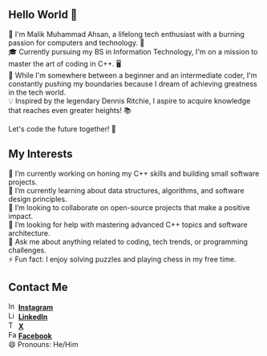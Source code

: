 ## Hello World 👋

👋 I'm Malik Muhammad Ahsan, a lifelong tech enthusiast with a burning passion for computers and technology. 🚀  
🎓 Currently pursuing my BS in Information Technology, I'm on a mission to master the art of coding in C++. 🖥️  
🌱 While I'm somewhere between a beginner and an intermediate coder, I'm constantly pushing my boundaries because I     dream of achieving greatness in the tech world.  
💡 Inspired by the legendary Dennis Ritchie, I aspire to acquire knowledge that reaches even greater heights! 📚  


Let's code the future together! 🌟



## My Interests

🔭 I’m currently working on honing my C++ skills and building small software projects.  
🌱 I’m currently learning about data structures, algorithms, and software design principles.  
👯 I’m looking to collaborate on open-source projects that make a positive impact.  
🤔 I’m looking for help with mastering advanced C++ topics and software architecture.  
💬 Ask me about anything related to coding, tech trends, or programming challenges.  
⚡ Fun fact: I enjoy solving puzzles and playing chess in my free time.

## Contact Me

<a href="https://www.instagram.com/malik._.m.ahsan/?hl=en"><img src="https://www.instagram.com/static/images/ico/favicon-192.png/68d99ba29cc8.png" alt="Instagram" width="16" height="16"></a> [**Instagram** ](https://www.instagram.com/malik._.m.ahsan/?hl=en)  
<a href="https://www.linkedin.com/in/malik-muhammad-ahsan-6896ab271/"><img src="https://cdn-icons-png.flaticon.com/512/174/174857.png" alt="LinkedIn" width="16" height="16"></a> [**LinkedIn**](https://www.linkedin.com/in/malik-muhammad-ahsan-6896ab271/)   
<a href="https://twitter.com/Schepper_1101"><img src="https://i.pinimg.com/originals/51/aa/66/51aa66c72e3d8e743f7d54eef86c9f41.png" alt="Twitter" width="16" height="16"></a> [**X**](https://twitter.com/Schepper_1101)  
<a href="https://www.facebook.com/your-profile-url"><img src="https://cdn-icons-png.flaticon.com/512/124/124010.png" alt="Facebook" width="16" height="16" style="background-color: white;"></a> [**Facebook**](https://web.facebook.com/malik.muhammad.ahsan22)  
😄 Pronouns: He/Him  

